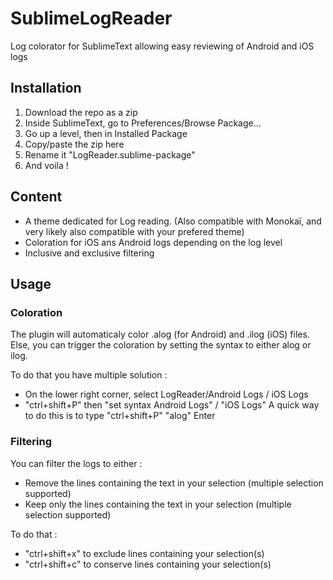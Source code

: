 
# SublimeLogReader

Log colorator for SublimeText allowing easy reviewing of Android and iOS logs

## Installation
1. Download the repo as a zip
2. Inside SublimeText, go to Preferences/Browse Package...
3. Go up a level, then in Installed Package
4. Copy/paste the zip here
5. Rename it "LogReader.sublime-package"
6. And voila !

## Content
 - A theme dedicated for Log reading. (Also compatible with Monokaï, 
   and very likely also compatible with your prefered theme)
 - Coloration for iOS ans Android logs depending on the log level
 - Inclusive and exclusive filtering

## Usage
### Coloration
The plugin will automaticaly color .alog (for Android) and .ilog (iOS) files.
Else, you can trigger the coloration by setting the syntax to either alog or ilog. 

To do that you have multiple solution :
 - On the lower right corner, select LogReader/Android Logs / iOS Logs
 - "ctrl+shift+P" then "set syntax Android Logs" / "iOS Logs"
   A quick way to do this is to type "ctrl+shift+P" "alog" Enter

### Filtering
You can filter the logs to either : 
 - Remove the lines containing the text in your selection (multiple selection supported)
 - Keep only the lines containing the text in your selection (multiple selection supported)

To do that :
 - "ctrl+shift+x" to exclude lines containing your selection(s)
 - "ctrl+shift+c" to conserve lines containing your selection(s)
